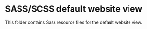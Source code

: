 SASS/SCSS default website view
==============================

This folder contains Sass resource files for the default website view.
